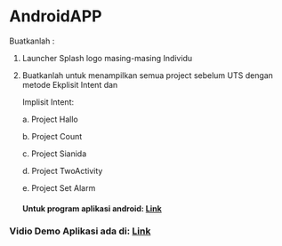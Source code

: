 # AndroidAPP
Buatkanlah :

1. Launcher Splash logo masing-masing Individu 

2. Buatkanlah untuk menampilkan semua project sebelum UTS dengan metode Ekplisit Intent dan

     Implisit Intent:

 

    a. Project Hallo

    b. Project Count

    c. Project Sianida

    d. Project TwoActivity

    e. Project Set Alarm

   #### Untuk program aplikasi android: [Link](https://github.com/RizjkyDitoRidwansyah/AndroidAPP/tree/49af55e5892cba0552992b135486ef5d7ef70021/app/src)

### Vidio Demo Aplikasi ada di: [Link](https://github.com/RizjkyDitoRidwansyah/AndroidAPP/tree/49af55e5892cba0552992b135486ef5d7ef70021/Gambar)

